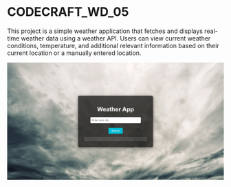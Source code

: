 # CODECRAFT_WD_05

This project is a simple weather application that fetches and displays real-time weather data using a weather API. Users can view current weather conditions, temperature, and additional relevant information based on their current location or a manually entered location.

![image alt](https://github.com/ShubhamJadhav2/CODECRAFT_WD_05/blob/025b5336933c50d36e5efb879b99d9ec0c1b0254/Weather%20App/WeatherAppImg.png)
